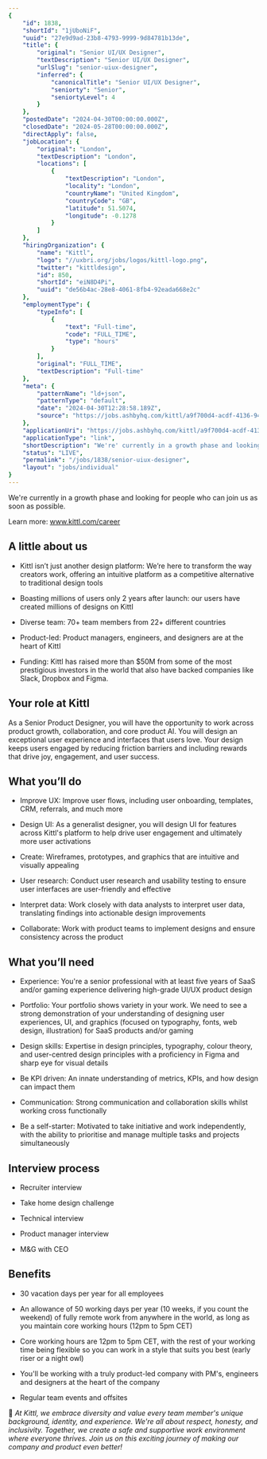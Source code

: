 ```yaml
---
{
	"id": 1838,
	"shortId": "1jUboNiF",
	"uuid": "27e9d9ad-23b8-4793-9999-9d84781b13de",
	"title": {
		"original": "Senior UI/UX Designer",
		"textDescription": "Senior UI/UX Designer",
		"urlSlug": "senior-uiux-designer",
		"inferred": {
			"canonicalTitle": "Senior UI/UX Designer",
			"seniorty": "Senior",
			"seniortyLevel": 4
		}
	},
	"postedDate": "2024-04-30T00:00:00.000Z",
	"closedDate": "2024-05-28T00:00:00.000Z",
	"directApply": false,
	"jobLocation": {
		"original": "London",
		"textDescription": "London",
		"locations": [
			{
				"textDescription": "London",
				"locality": "London",
				"countryName": "United Kingdom",
				"countryCode": "GB",
				"latitude": 51.5074,
				"longitude": -0.1278
			}
		]
	},
	"hiringOrganization": {
		"name": "Kittl",
		"logo": "//uxbri.org/jobs/logos/kittl-logo.png",
		"twitter": "kittldesign",
		"id": 850,
		"shortId": "eiN8D4Pi",
		"uuid": "de56b4ac-28e8-4061-8fb4-92eada668e2c"
	},
	"employmentType": {
		"typeInfo": [
			{
				"text": "Full-time",
				"code": "FULL_TIME",
				"type": "hours"
			}
		],
		"original": "FULL_TIME",
		"textDescription": "Full-time"
	},
	"meta": {
		"patternName": "ld+json",
		"patternType": "default",
		"date": "2024-04-30T12:28:58.189Z",
		"source": "https://jobs.ashbyhq.com/kittl/a9f700d4-acdf-4136-94e3-e97e0ea4d673"
	},
	"applicationUri": "https://jobs.ashbyhq.com/kittl/a9f700d4-acdf-4136-94e3-e97e0ea4d673/application",
	"applicationType": "link",
	"shortDescription": "We're' currently in a growth phase and looking for people who can join us as soon as possible. Learn more: www.kittl.com../career A little about us Kittl isn’t’ just another design platform: We’re’",
	"status": "LIVE",
	"permalink": "/jobs/1838/senior-uiux-designer",
	"layout": "jobs/individual"
}
---
```

<p>We're currently in a growth phase and looking for people who can join us as soon as possible.</p><p>Learn more: <a target="_blank" rel="noopener noreferrer nofollow" href="http://www.kittl.com/career">www.kittl.com/career</a></p><h2>A little about us</h2><ul><li><p>Kittl isn’t just another design platform: We’re here to transform the way creators work, offering an intuitive platform as a competitive alternative to traditional design tools</p></li><li><p>Boasting millions of users only 2 years after launch: our users have created millions of designs on Kittl</p></li><li><p>Diverse team: 70+ team members from 22+ different countries</p></li><li><p>Product-led: Product managers, engineers, and designers are at the heart of Kittl</p></li><li><p>Funding: Kittl has raised more than $50M from some of the most prestigious investors in the world that also have backed companies like Slack, Dropbox and Figma.</p></li></ul><h2>Your role at Kittl</h2><p>As a Senior Product Designer, you will have the opportunity to work across product growth, collaboration, and core product AI. You will design an exceptional user experience and interfaces that users love. Your design keeps users engaged by reducing friction barriers and including rewards that drive joy, engagement, and user success.</p><h2>What you’ll do</h2><ul><li><p>Improve UX: Improve user flows, including user onboarding, templates, CRM, referrals, and much more</p></li><li><p>Design UI: As a generalist designer, you will design UI for features across Kittl's platform to help drive user engagement and ultimately more user activations</p></li><li><p>Create: Wireframes, prototypes, and graphics that are intuitive and visually appealing</p></li><li><p>User research: Conduct user research and usability testing to ensure user interfaces are user-friendly and effective</p></li><li><p>Interpret data: Work closely with data analysts to interpret user data, translating findings into actionable design improvements</p></li><li><p>Collaborate: Work with product teams to implement designs and ensure consistency across the product</p></li></ul><h2>What you’ll need</h2><ul><li><p>Experience: You're a senior professional with at least five years of SaaS and/or gaming experience delivering high-grade UI/UX product design</p></li><li><p>Portfolio: Your portfolio shows variety in your work. We need to see a strong demonstration of your understanding of designing user experiences, UI, and graphics (focused on typography, fonts, web design, illustration) for SaaS products and/or gaming</p></li><li><p>Design skills: Expertise in design principles, typography, colour theory, and user-centred design principles with a proficiency in Figma and sharp eye for visual details</p></li><li><p>Be KPI driven: An innate understanding of metrics, KPIs, and how design can impact them</p></li><li><p>Communication: Strong communication and collaboration skills whilst working cross functionally</p></li><li><p>Be a self-starter: Motivated to take initiative and work independently, with the ability to prioritise and manage multiple tasks and projects simultaneously</p></li></ul><h2>Interview process</h2><ul><li><p>Recruiter interview</p></li><li><p>Take home design challenge</p></li><li><p>Technical interview</p></li><li><p>Product manager interview</p></li><li><p>M&amp;G with CEO</p></li></ul><h2>Benefits</h2><ul><li><p>30 vacation days per year for all employees</p></li><li><p>An allowance of 50 working days per year (10 weeks, if you count the weekend) of fully remote work from anywhere in the world, as long as you maintain core working hours (12pm to 5pm CET)</p></li><li><p>Core working hours are 12pm to 5pm CET, with the rest of your working time being flexible so you can work in a style that suits you best (early riser or a night owl)</p></li><li><p>You'll be working with a truly product-led company with PM's, engineers and designers at the heart of the company</p></li><li><p>Regular team events and offsites</p></li></ul><p>🌈<em> At Kittl, we embrace diversity and value every team member's unique background, identity, and experience. We're all about respect, honesty, and inclusivity. Together, we create a safe and supportive work environment where everyone thrives. Join us on this exciting journey of making our company and product even better!</em></p>
